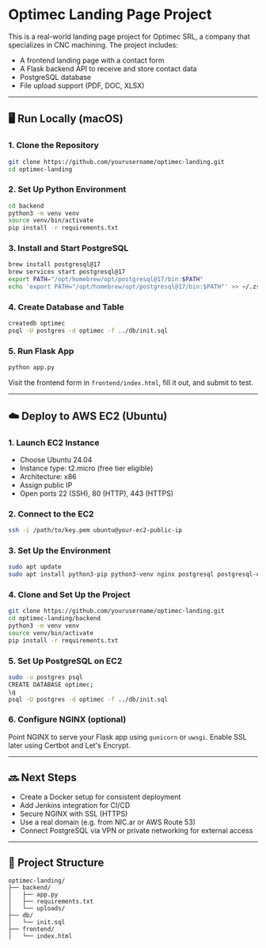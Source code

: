 # Optimec Landing Page Project

This is a real-world landing page project for Optimec SRL, a company that specializes in CNC machining. The project includes:

- A frontend landing page with a contact form
- A Flask backend API to receive and store contact data
- PostgreSQL database
- File upload support (PDF, DOC, XLSX)

---

## 🖥 Run Locally (macOS)

### 1. Clone the Repository

```bash
git clone https://github.com/yourusername/optimec-landing.git
cd optimec-landing
```

### 2. Set Up Python Environment

```bash
cd backend
python3 -m venv venv
source venv/bin/activate
pip install -r requirements.txt
```

### 3. Install and Start PostgreSQL

```bash
brew install postgresql@17
brew services start postgresql@17
export PATH="/opt/homebrew/opt/postgresql@17/bin:$PATH"
echo 'export PATH="/opt/homebrew/opt/postgresql@17/bin:$PATH"' >> ~/.zshrc
```

### 4. Create Database and Table

```bash
createdb optimec
psql -U postgres -d optimec -f ../db/init.sql
```

### 5. Run Flask App

```bash
python app.py
```

Visit the frontend form in `frontend/index.html`, fill it out, and submit to test.

---

## ☁️ Deploy to AWS EC2 (Ubuntu)

### 1. Launch EC2 Instance

- Choose Ubuntu 24.04
- Instance type: t2.micro (free tier eligible)
- Architecture: x86
- Assign public IP
- Open ports 22 (SSH), 80 (HTTP), 443 (HTTPS)

### 2. Connect to the EC2

```bash
ssh -i /path/to/key.pem ubuntu@your-ec2-public-ip
```

### 3. Set Up the Environment

```bash
sudo apt update
sudo apt install python3-pip python3-venv nginx postgresql postgresql-contrib
```

### 4. Clone and Set Up the Project

```bash
git clone https://github.com/yourusername/optimec-landing.git
cd optimec-landing/backend
python3 -m venv venv
source venv/bin/activate
pip install -r requirements.txt
```

### 5. Set Up PostgreSQL on EC2

```bash
sudo -u postgres psql
CREATE DATABASE optimec;
\q
psql -U postgres -d optimec -f ../db/init.sql
```

### 6. Configure NGINX (optional)

Point NGINX to serve your Flask app using `gunicorn` or `uwsgi`. Enable SSL later using Certbot and Let's Encrypt.

---

## 🔜 Next Steps

- Create a Docker setup for consistent deployment
- Add Jenkins integration for CI/CD
- Secure NGINX with SSL (HTTPS)
- Use a real domain (e.g. from NIC.ar or AWS Route 53)
- Connect PostgreSQL via VPN or private networking for external access

---

## 📂 Project Structure

```
optimec-landing/
├── backend/
│   ├── app.py
│   ├── requirements.txt
│   └── uploads/
├── db/
│   └── init.sql
├── frontend/
│   └── index.html
```
